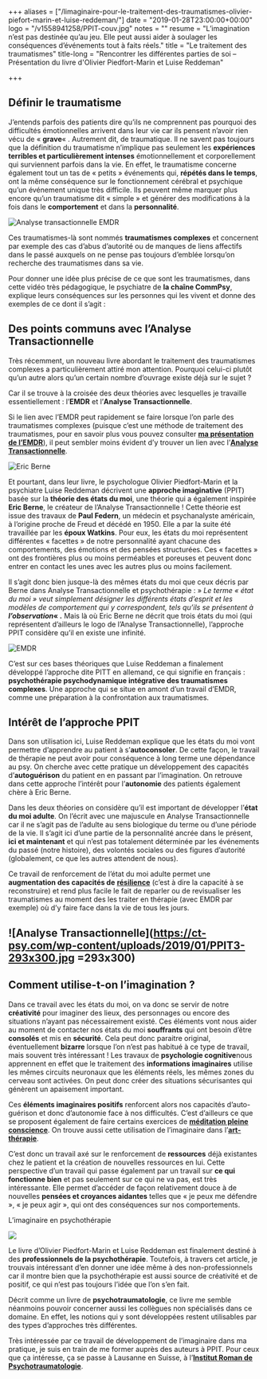 +++
aliases = ["/limaginaire-pour-le-traitement-des-traumatismes-olivier-piefort-marin-et-luise-reddeman/"]
date = "2019-01-28T23:00:00+00:00"
logo = "/v1558941258/PPIT-couv.jpg"
notes = ""
resume = "L’imagination n’est pas destinée qu’au jeu. Elle peut aussi aider à soulager les conséquences d’événements tout à faits réels."
title = "Le traitement des traumatismes"
title-long = "Rencontrer les différentes parties de soi – Présentation du livre d'Olivier Piedfort-Marin et Luise Reddeman"

+++
## Définir le traumatisme

J’entends parfois des patients dire qu’ils ne comprennent pas pourquoi des difficultés émotionnelles arrivent dans leur vie car ils pensent n’avoir rien vécu de « **grave**« . Autrement dit, de traumatique. Il ne savent pas toujours que la définition du traumatisme n’implique pas seulement les **expériences terribles et particulièrement intenses** émotionnellement et corporellement qui surviennent parfois dans la vie. En effet, le traumatisme concerne également tout un tas de « petits » événements qui, **répétés dans le temps**, ont la même conséquence sur le fonctionnement cérébral et psychique qu’un événement unique très difficile. Ils peuvent même marquer plus encore qu’un traumatisme dit « simple » et générer des modifications à la fois dans le **comportement** et dans la **personnalité**.

![Analyse transactionnelle EMDR](https://ct-psy.com/wp-content/uploads/2019/01/PPIT2-300x295.jpg)

Ces traumatismes-là sont nommés **traumatismes complexes** et concernent par exemple des cas d’abus d’autorité ou de manques de liens affectifs dans le passé auxquels on ne pense pas toujours d’emblée lorsqu’on recherche des traumatismes dans sa vie.

Pour donner une idée plus précise de ce que sont les traumatismes, dans cette vidéo très pédagogique, le psychiatre de **la chaîne CommPsy**, explique leurs conséquences sur les personnes qui les vivent et donne des exemples de ce dont il s’agit :

## Des points communs avec l’Analyse Transactionnelle

Très récemment, un nouveau livre abordant le traitement des traumatismes complexes a particulièrement attiré mon attention. Pourquoi celui-ci plutôt qu’un autre alors qu’un certain nombre d’ouvrage existe déjà sur le sujet ?

Car il se trouve à la croisée des deux théories avec lesquelles je travaille essentiellement : l’**EMDR** et l’**Analyse Transactionnelle**.

Si le lien avec l’EMDR peut rapidement se faire lorsque l’on parle des traumatismes complexes (puisque c’est une méthode de traitement des traumatismes, pour en savoir plus vous pouvez consulter [**ma présentation de l’EMDR**](https://ct-psy.com/emdr-catherine-tardella-psychologue/)), il peut sembler moins évident d’y trouver un lien avec l’[**Analyse Transactionnelle**](https://ct-psy.com/cest-quoi-analyse-transactionnelle/).

![Eric Berne](https://ct-psy.com/wp-content/uploads/2019/01/AT-et-the%CC%81rapie.jpeg)

Et pourtant, dans leur livre, le psychologue Olivier Piedfort-Marin et la psychiatre Luise Reddeman décrivent une **approche imaginative** (PPIT) basée sur la **théorie des états du moi**, une théorie qui a également inspirée **Eric Berne**, le créateur de l’Analyse Transactionnelle ! Cette théorie est issue des travaux de **Paul Federn**, un médecin et psychanalyste américain, à l’origine proche de Freud et décédé en 1950. Elle a par la suite été travaillée par les **époux Watkins**. Pour eux, les états du moi représentent différentes « facettes » de notre personnalité ayant chacune des comportements, des émotions et des pensées structurées. Ces « facettes » ont des frontières plus ou moins perméables et poreuses et peuvent donc entrer en contact les unes avec les autres plus ou moins facilement.

Il s’agit donc bien jusque-là des mêmes états du moi que ceux décris par Berne dans Analyse Transactionnelle et psychothérapie : » _Le terme « état du moi » veut simplement désigner les différents états d’esprit et les modèles de comportement qui y correspondent, tels qu’ils se présentent à **l’observation**_**« .** Mais là où Eric Berne ne décrit que trois états du moi (qui représentent d’ailleurs le logo de l’Analyse Transactionnelle), l’approche PPIT considère qu’il en existe une infinité.

![EMDR](https://ct-psy.com/wp-content/uploads/2019/01/Livre-PPIT-300x300.jpeg)

C’est sur ces bases théoriques que Luise Reddeman a finalement développé l’approche dite PITT en allemand, ce qui signifie en français : **psychothérapie psychodynamique intégrative des traumatismes complexes**. Une approche qui se situe en amont d’un travail d’EMDR, comme une préparation à la confrontation aux traumatismes.

## Intérêt de l’approche PPIT

Dans son utilisation ici, Luise Reddeman explique que les états du moi vont permettre d’apprendre au patient à s’**autoconsoler**. De cette façon, le travail de thérapie ne peut avoir pour conséquence à long terme une dépendance au psy. On cherche avec cette pratique un développement des capacités d’**autoguérison** du patient en en passant par l’imagination. On retrouve dans cette approche l’intérêt pour l’**autonomie** des patients également chère à Eric Berne.

Dans les deux théories on considère qu’il est important de développer l’**état du moi adulte**. On l’écrit avec une majuscule en Analyse Transactionnelle car il ne s’agit pas de l’adulte au sens biologique du terme ou d’une période de la vie. Il s’agit ici d’une partie de la personnalité ancrée dans le présent, **ici et maintenant** et qui n’est pas totalement déterminée par les événements du passé (notre histoire), des volontés sociales ou des figures d’autorité (globalement, ce que les autres attendent de nous).

Ce travail de renforcement de l’état du moi adulte permet une **augmentation des capacités de** [**résilience**](https://fr.wikipedia.org/wiki/R%C3%A9silience_(psychologie)) (c’est à dire la capacité à se reconstruire) et rend plus facile le fait de reparler ou de revisualiser les traumatismes au moment des les traiter en thérapie (avec EMDR par exemple) où d’y faire face dans la vie de tous les jours.

## ![Analyse Transactionnelle](https://ct-psy.com/wp-content/uploads/2019/01/PPIT3-293x300.jpg =293x300)

## Comment utilise-t-on l’imagination ?

Dans ce travail avec les états du moi, on va donc se servir de notre **créativité** pour imaginer des lieux, des personnages ou encore des situations n’ayant pas nécessairement existé. Ces éléments vont nous aider au moment de contacter nos états du moi **souffrants** qui ont besoin d’être **consolés** et mis en **sécurité**. Cela peut donc paraitre original, éventuellement **bizarre** lorsque l’on n’est pas habitué à ce type de travail, mais souvent très intéressant ! Les travaux de **psychologie cognitive**nous apprennent en effet que le traitement des **informations imaginaires** utilise les mêmes circuits neuronaux que les éléments réels, les mêmes zones du cerveau sont activées. On peut donc créer des situations sécurisantes qui génèrent un apaisement important.

Ces **éléments imaginaires positifs** renforcent alors nos capacités d’auto-guérison et donc d’autonomie face à nos difficultés. C’est d’ailleurs ce que se proposent également de faire certains exercices de [**méditation pleine conscience**](https://christopheandre.com/meditation_CerveauPsycho_2010.pdf). On trouve aussi cette utilisation de l’imaginaire dans l’[**art-thérapie**](https://www.psychologies.com/Therapies/Toutes-les-therapies/Therapies-breves/Articles-et-Dossiers/L-art-therapie).

C’est donc un travail axé sur le renforcement de **ressources** déjà existantes chez le patient et la création de nouvelles ressources en lui. Cette perspective d’un travail qui passe également par un travail sur **ce qui fonctionne bien** et pas seulement sur ce qui ne va pas, est très intéressante. Elle permet d’accéder de façon relativement douce à de nouvelles **pensées et croyances aidantes** telles que « je peux me défendre », « je peux agir », qui ont des conséquences sur nos comportements.

L’imaginaire en psychothérapie

![](https://ct-psy.com/wp-content/uploads/2019/01/PPIT5-209x300.jpeg)

Le livre d’Olivier Piedfort-Marin et Luise Reddeman est finalement destiné à des **professionnels de la psychothérapie**. Toutefois, à travers cet article, je trouvais intéressant d’en donner une idée même à des non-professionnels car il montre bien que la psychothérapie est aussi source de créativité et de positif, ce qui n’est pas toujours l’idée que l’on s’en fait.

Décrit comme un livre de **psychotraumatologie**, ce livre me semble néanmoins pouvoir concerner aussi les collègues non spécialisés dans ce domaine. En effet, les notions qui y sont développées restent utilisables par des types d’approches très différentes.

Très intéressée par ce travail de développement de l’imaginaire dans ma pratique, je suis en train de me former auprès des auteurs à PPIT. Pour ceux que ça intéresse, ça se passe à Lausanne en Suisse, à l’[**Institut Roman de Psychotraumatologie**](https://www.irpt.ch/fr/formations--agenda.html?event=267).